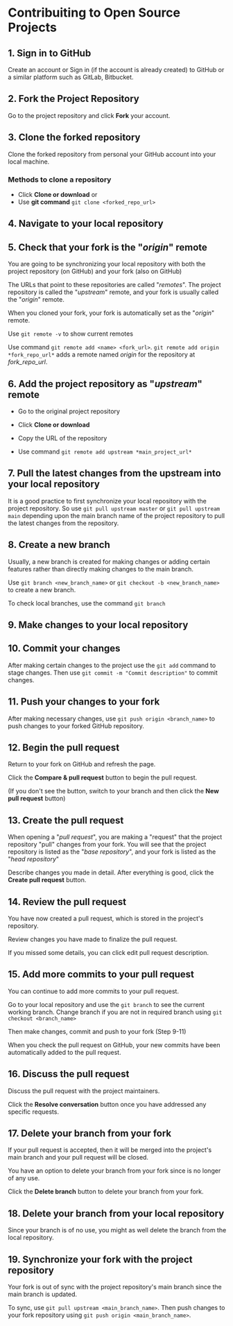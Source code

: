 # Contribuiting to Open Source Projects

## 1. Sign in to GitHub

Create an account or Sign in (if the account is already created) to GitHub or a similar platform such as GitLab, Bitbucket.

## 2. Fork the Project Repository

Go to the project repository and click **Fork**
your account.

## 3. Clone the forked repository

Clone the forked repository from personal your GitHub account into your local machine.

### Methods to clone a repository

- Click **Clone or download** or
- Use **git command** `git clone <forked_repo_url>`

## 4. Navigate to your local repository

## 5. Check that your fork is the "_origin_" remote

You are going to be synchronizing your local repository with both the project repository (on GitHub) and your fork (also on GitHub)

The URLs that point to these repositories are called "_remotes_". The project repository is called the "_upstream_" remote, and your fork is usually called the "_origin_" remote.

When you cloned your fork, your fork is automatically set as the "_origin_" remote.

Use `git remote -v` to show current remotes

Use command `git remote add <name> <fork_url>`.
`git remote add origin *fork_repo_url*` adds a remote named _origin_ for the repository at _fork_repo_url_.

## 6. Add the project repository as "_upstream_" remote

- Go to the original project repository

- Click **Clone or download**

- Copy the URL of the repository

- Use command `git remote add upstream *main_project_url*`

## 7. Pull the latest changes from the upstream into your local repository

It is a good practice to first synchronize your local repository with the project repository. So use `git pull upstream master` or `git pull upstream main` depending upon the main branch name of the project repository to pull the latest changes from the repository.

## 8. Create a new branch

Usually, a new branch is created for making changes or adding certain features rather than directly making changes to the main branch.

Use `git branch <new_branch_name>` or `git checkout -b <new_branch_name>` to create a new branch.

To check local branches, use the command `git branch`

## 9. Make changes to your local repository

## 10. Commit your changes

After making certain changes to the project use the `git add` command to stage changes. Then use `git commit -m "Commit description"` to commit changes.

## 11. Push your changes to your fork

After making necessary changes, use `git push origin <branch_name>` to push changes to your forked GitHub repository.

## 12. Begin the pull request

Return to your fork on GitHub and refresh the page.

Click the **Compare & pull request** button to begin the pull request.

(If you don't see the button, switch to your branch and then click the **New pull request** button)

## 13. Create the pull request

When opening a "_pull request_", you are making a "request" that the project repository "pull" changes from your fork. You will see that the project repository is listed as the "_base repository_", and your fork is listed as the "_head repository_"

Describe changes you made in detail. After everything is good, click the **Create pull request** button.

## 14. Review the pull request

You have now created a pull request, which is stored in the project's repository.

Review changes you have made to finalize the pull request.

If you missed some details, you can click edit pull request description.

## 15. Add more commits to your pull request

You can continue to add more commits to your pull request.

Go to your local repository and use the `git branch` to see the current working branch. Change branch if you are not in required branch using `git checkout <branch_name>`

Then make changes, commit and push to your fork (Step 9-11)

When you check the pull request on GitHub, your new commits have been automatically added to the pull request.

## 16. Discuss the pull request

Discuss the pull request with the project maintainers.

Click the **Resolve conversation** button once you have addressed any specific requests.

## 17. Delete your branch from your fork

If your pull request is accepted, then it will be merged into the project's main branch and your pull request will be closed.

You have an option to delete your branch from your fork since is no longer of any use.

Click the **Delete branch** button to delete your branch from your fork.

## 18. Delete your branch from your local repository

Since your branch is of no use, you might as well delete the branch from the local repository.

## 19. Synchronize your fork with the project repository

Your fork is out of sync with the project repository's main branch since the main branch is updated.

To sync, use `git pull upstream <main_branch_name>`. Then push changes to your fork repository using `git push origin <main_branch_name>`.
